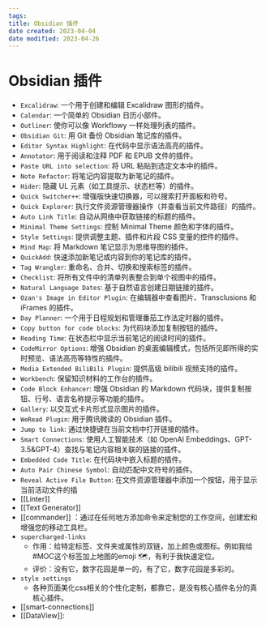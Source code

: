 ```yaml
---
tags:
title: Obsidian 插件
date created: 2023-04-04
date modified: 2023-04-26
---
```


# Obsidian 插件

- `Excalidraw`: 一个用于创建和编辑 Excalidraw 图形的插件。
- `Calendar`: 一个简单的 Obsidian 日历小部件。
- `Outliner`: 使你可以像 Workflowy 一样处理列表的插件。
- `Obsidian Git`: 用 Git 备份 Obsidian 笔记库的插件。
- `Editor Syntax Highlight`: 在代码中显示语法高亮的插件。
- `Annotator`: 用于阅读和注释 PDF 和 EPUB 文件的插件。
- `Paste URL into selection`: 将 URL 粘贴到选定文本中的插件。
- `Note Refactor`: 将笔记内容提取为新笔记的插件。
- `Hider`: 隐藏 UL 元素（如工具提示、状态栏等）的插件。
- `Quick Switcher++`: 增强版快速切换器，可以搜索打开面板和符号。
- `Quick Explorer`: 执行文件资源管理器操作（并查看当前文件路径）的插件。
- `Auto Link Title`: 自动从网络中获取链接的标题的插件。
- `Minimal Theme Settings`: 控制 Minimal Theme 颜色和字体的插件。
- `Style Settings`: 提供调整主题、插件和片段 CSS 变量的控件的插件。
- `Mind Map`: 将 Markdown 笔记显示为思维导图的插件。
- `QuickAdd`: 快速添加新笔记或内容到你的笔记库的插件。
- `Tag Wrangler`: 重命名、合并、切换和搜索标签的插件。
- `Checklist`: 将所有文件中的清单列表整合到单个视图中的插件。
- `Natural Language Dates`: 基于自然语言创建日期链接的插件。
- `Ozan's Image in Editor Plugin`: 在编辑器中查看图片、Transclusions 和 iFrames 的插件。
- `Day Planner`: 一个用于日程规划和管理番茄工作法定时器的插件。
- `Copy button for code blocks`: 为代码块添加复制按钮的插件。
- `Reading Time`: 在状态栏中显示当前笔记的阅读时间的插件。
- `CodeMirror Options`: 增强 Obsidian 的桌面编辑模式，包括所见即所得的实时预览、语法高亮等特性的插件。
- `Media Extended BiliBili Plugin`: 提供高级 bilibili 视频支持的插件。
- `Workbench`: 保留知识材料的工作台的插件。
- `Code Block Enhancer`: 增强 Obsidian 的 Markdown 代码块，提供复制按钮、行号、语言名称提示等功能的插件。
- `Gallery`: 以交互式卡片形式显示图片的插件。
- `WeRead Plugin`: 用于腾讯微读的 Obsidian 插件。
- `Jump to link`: 通过快捷键在当前文档中打开链接的插件。
- `Smart Connections`: 使用人工智能技术（如 OpenAl Embeddings、GPT-3.5&GPT-4）查找与笔记内容相关联的链接的插件。
- `Embedded Code Title`: 在代码块中嵌入标题的插件。
- `Auto Pair Chinese Symbol`: 自动匹配中文符号的插件。
- `Reveal Active File Button`: 在文件资源管理器中添加一个按钮，用于显示当前活动文件的插
- [[Linter]]
- [[Text Generator]]
- [[commander]] ：通过在任何地方添加命令来定制您的工作空间，创建宏和增强您的移动工具栏。
- `supercharged-links`
  - 作用：给特定标签、文件夹或属性的双链，加上颜色或图标。例如我给#MOC这个标签加上地图的emoji 🗺，有利于我快速定位。
   - 评价：没有它，数字花园是单一的，有了它，数字花园是多彩的。
- `style settings`
   - 各种页面美化css相关的个性化定制，都靠它，是没有核心插件名分的真核心插件。
- [[smart-connections]]
- [[DataView]]: 
